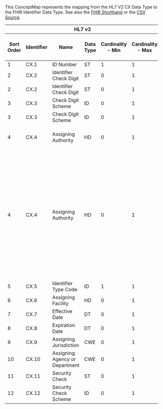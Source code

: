 
This ConceptMap represents the mapping from the HL7 V2 CX Data Type to the FHIR Identifier Data Type. See also the <a href='https://github.com/HL7/v2-to-fhir/blob/master/tank/Datatype CX to Identifier.fsh'>FHIR Shorthand</a> or the <a href='https://github.com/HL7/v2-to-fhir/blob/master/mappings/datatypes/HL7 Data Type - FHIR R4_ CX[Identifier] - Sheet1.csv'>CSV Source</a>.
<table class='grid'><thead>
<tr><th colspan='6'>HL7 v2</th><th colspan='3'>Condition (IF True, args)</th><th colspan='8'>HL7 FHIR</th><th rowspan='2'>Comments</th></tr>
<tr><th title='Rows are listed in sequence of how they appear in the v2 standard. The first column, Sort Order, provides a sort order that can re-create the original v2 standard sequence in case one opts to re-sort/filter the rows.'>Sort Order</th><th title='Contains the formal Data Type Name and Component Sequence according to the base standard using &quot;.&quot; as the delimiter.'>Identifier</th><th title='The formal name of the field in the most current published version.'>Name</th><th title='The data type of the field in the most current published version if not deprecated, otherwise the data type at the time it was deprecated and removed.'>Data Type</th><th title='The V2 min cardinality expressed numerically.'>Cardinality - Min</th><th title='The V2 max cardinality expressed numerically.' style='border-right: 2px'>Cardinality - Max</th><th title='Condition in an easy to read syntax (Computable ANTLR)'>Computable ANTLR</th><th title='Condition in FHIRPath Notation'>Computable FHIRPath</th><th title='Condition expressed in narrative form' style='border-right: 2px'>Narrative</th><th title='An existing FHIR attribute in the target FHIR version.'>FHIR Attribute</th><th title='The FHIR attribute&apos;s data type in the target FHIR version.'>Proposed Extension</th><th title='The proposed FHIR Extension.'>Data Type</th><th title='The FHIR min cardinality expressed numerically.'>Cardinality - Min</th><th title='The FHIR max cardinality expressed numerically.' style='border-right: 2px'>Cardinality - Max</th><th title='The URL to the Data Type Map that is to be used for the attribute in this segment.'>Data Type Mapping</th><th title='The fixed or computed value to assign.'>Vocabulary Mapping<br/>(IS, ID, CE, CEN, CWE)</th><th title='Mapping for terminology tables.'>Assignment</th></tr></thead>
<tbody>
<tr><td>1</td><td>CX.1</td><td>ID Number</td><td>ST</td><td>1</td><td style='border-right: 2px'>1</td><td style='border-right: 2px'></td><td style='border-right: 2px'></td><td style='border-right: 2px'></td><td><a href='https://hl7.org/fhir/R4/datatypes-definitions.html#Identifier.Identifier.value'>Identifier.value</a></td><td style='border-right: 2px'></td><td><a href='https://hl7.org/fhir/R4/datatypes-definitions.html#Identifier.Identifier.string'>Identifier.string</a></td><td>0</td><td>1</td><td style='border-right: 2px'></td><td style='border-right: 2px'></td><td style='border-right: 2px'></td><td style='border-right: 2px'></td></tr>
<tr><td>2</td><td>CX.2</td><td>Identifier Check Digit</td><td>ST</td><td>0</td><td style='border-right: 2px'>1</td><td style='border-right: 2px'></td><td style='border-right: 2px'></td><td style='border-right: 2px'></td><td><a href='https://hl7.org/fhir/R4/datatypes-definitions.html#Identifier.Identifier.extension.url'>Identifier.extension.url</a></td><td style='border-right: 2px'></td><td><a href='https://hl7.org/fhir/R4/datatypes-definitions.html#Identifier.Identifier.uri'>Identifier.uri</a></td><td>0</td><td>1</td><td style='border-right: 2px'></td><td style='border-right: 2px'></td><td>"<a href='http://hl7.org/fhir/StructureDefinition/identifier-checkDigit'>http://hl7.org/fhir/StructureDefinition/identifier-checkDigit</a>"</td><td style='border-right: 2px'></td></tr>
<tr><td>2</td><td>CX.2</td><td>Identifier Check Digit</td><td>ST</td><td>0</td><td style='border-right: 2px'>1</td><td style='border-right: 2px'></td><td style='border-right: 2px'></td><td style='border-right: 2px'></td><td><a href='https://hl7.org/fhir/R4/datatypes-definitions.html#Identifier.Identifier.extension.valueString'>Identifier.extension.valueString</a></td><td style='border-right: 2px'></td><td><a href='https://hl7.org/fhir/R4/datatypes-definitions.html#Identifier.Identifier.string'>Identifier.string</a></td><td>1</td><td>1</td><td style='border-right: 2px'></td><td style='border-right: 2px'></td><td style='border-right: 2px'></td><td style='border-right: 2px'></td></tr>
<tr><td>3</td><td>CX.3</td><td>Check Digit Scheme</td><td>ID</td><td>0</td><td style='border-right: 2px'>1</td><td style='border-right: 2px'></td><td style='border-right: 2px'></td><td style='border-right: 2px'></td><td><a href='https://hl7.org/fhir/R4/datatypes-definitions.html#Identifier.Identifier.extension.url'>Identifier.extension.url</a></td><td style='border-right: 2px'></td><td><a href='https://hl7.org/fhir/R4/datatypes-definitions.html#Identifier.Identifier.uri'>Identifier.uri</a></td><td>0</td><td>1</td><td style='border-right: 2px'></td><td style='border-right: 2px'></td><td>"<a href='http://hl7.org/fhir/StructureDefinition/namingsystem-checkDigit'>http://hl7.org/fhir/StructureDefinition/namingsystem-checkDigit</a>"</td><td style='border-right: 2px'></td></tr>
<tr><td>3</td><td>CX.3</td><td>Check Digit Scheme</td><td>ID</td><td>0</td><td style='border-right: 2px'>1</td><td style='border-right: 2px'></td><td style='border-right: 2px'></td><td style='border-right: 2px'></td><td><a href='https://hl7.org/fhir/R4/datatypes-definitions.html#Identifier.Identifier.extension.valueString'>Identifier.extension.valueString</a></td><td style='border-right: 2px'></td><td><a href='https://hl7.org/fhir/R4/datatypes-definitions.html#Identifier.Identifier.string'>Identifier.string</a></td><td>1</td><td>1</td><td style='border-right: 2px'></td><td style='border-right: 2px'></td><td style='border-right: 2px'></td><td style='border-right: 2px'></td></tr>
<tr><td>4</td><td>CX.4</td><td>Assigning Authority</td><td>HD</td><td>0</td><td style='border-right: 2px'>1</td><td></td><td></td><td>If not in <a href='http://hl7.org/implement/standards/fhir/identifier-registry.html'>http://hl7.org/implement/standards/fhir/identifier-registry.html</a> then determine whether organization or system</td><td><a href='https://hl7.org/fhir/R4/datatypes-definitions.html#Identifier.Identifier.assigner'>Identifier.assigner</a>(<a href='https://hl7.org/fhir/R4/datatypes-definitions.html#Identifier.Identifier.Organization'>Identifier.Organization</a>)</td><td></td><td><a href='https://hl7.org/fhir/R4/references.html'>Reference</a>(<a href='https://hl7.org/fhir/R4/datatypes-definitions.html#Identifier.Identifier.Organization'>Identifier.Organization</a>)</td><td>0</td><td>1</td><td><a href='ConceptMap-datatype-hd-to-organization.html'>HD[Organization]</a></td><td></td><td></td><td></td></tr>
<tr><td>4</td><td>CX.4</td><td>Assigning Authority</td><td>HD</td><td>0</td><td style='border-right: 2px'>1</td><td>IF CX.4 IN <a href='http://hl7.org/implement/standards/fhir/identifier-registry.html'>http://hl7.org/implement/standards/fhir/identifier-registry.html</a></td><td style='border-right: 2px'></td><td style='border-right: 2px'></td><td><a href='https://hl7.org/fhir/R4/datatypes-definitions.html#Identifier.Identifier.system'>Identifier.system</a></td><td style='border-right: 2px'></td><td><a href='https://hl7.org/fhir/R4/datatypes-definitions.html#Identifier.Identifier.uri'>Identifier.uri</a></td><td>0</td><td>1</td><td><a href='ConceptMap-datatype-hd-to-uri.html'>HD[uri]</a></td><td style='border-right: 2px'></td><td style='border-right: 2px'></td><td>Typically the assigning authority reflects an organization, but if it is an actual system (EHR 1 vs. EHR 2, both supporting the same organization where one cannot get more specific), then CX.4 should be mapped to .system</td></tr>
<tr><td>5</td><td>CX.5</td><td>Identifier Type Code</td><td>ID</td><td>1</td><td style='border-right: 2px'>1</td><td style='border-right: 2px'></td><td style='border-right: 2px'></td><td style='border-right: 2px'></td><td><a href='https://hl7.org/fhir/R4/datatypes-definitions.html#Identifier.Identifier.type.coding.code'>Identifier.type.coding.code</a></td><td style='border-right: 2px'></td><td><a href='https://hl7.org/fhir/R4/datatypes-definitions.html#Identifier.Identifier.code'>Identifier.code</a></td><td>0</td><td>1</td><td style='border-right: 2px'></td><td><a href='ConceptMap-table-hl70203-to-v2-0203.html'>IdentifierType</a></td><td style='border-right: 2px'></td><td style='border-right: 2px'></td></tr>
<tr><td>6</td><td>CX.6</td><td>Assigning Facility</td><td>HD</td><td>0</td><td style='border-right: 2px'>1</td><td style='border-right: 2px'></td><td style='border-right: 2px'></td><td style='border-right: 2px'></td><td style='border-right: 2px'></td><td>extension??-assigningFacility</td><td><a href='https://hl7.org/fhir/R4/references.html'>Reference</a>(<a href='https://hl7.org/fhir/R4/datatypes-definitions.html#Identifier.Identifier.Organization'>Identifier.Organization</a>)</td><td>0</td><td>1</td><td><a href='ConceptMap-datatype-hd-to-organization.html'>HD[Organization]</a></td><td style='border-right: 2px'></td><td style='border-right: 2px'></td><td style='border-right: 2px'></td></tr>
<tr><td>7</td><td>CX.7</td><td>Effective Date</td><td>DT</td><td>0</td><td style='border-right: 2px'>1</td><td style='border-right: 2px'></td><td style='border-right: 2px'></td><td style='border-right: 2px'></td><td><a href='https://hl7.org/fhir/R4/datatypes-definitions.html#Identifier.Identifier.period.start'>Identifier.period.start</a></td><td style='border-right: 2px'></td><td><a href='https://hl7.org/fhir/R4/datatypes-definitions.html#Identifier.Identifier.dateTime'>Identifier.dateTime</a></td><td>0</td><td>1</td><td style='border-right: 2px'></td><td style='border-right: 2px'></td><td style='border-right: 2px'></td><td style='border-right: 2px'></td></tr>
<tr><td>8</td><td>CX.8</td><td>Expiration Date</td><td>DT</td><td>0</td><td style='border-right: 2px'>1</td><td style='border-right: 2px'></td><td style='border-right: 2px'></td><td style='border-right: 2px'></td><td><a href='https://hl7.org/fhir/R4/datatypes-definitions.html#Identifier.Identifier.period.end'>Identifier.period.end</a></td><td style='border-right: 2px'></td><td><a href='https://hl7.org/fhir/R4/datatypes-definitions.html#Identifier.Identifier.dateTime'>Identifier.dateTime</a></td><td>0</td><td>1</td><td style='border-right: 2px'></td><td style='border-right: 2px'></td><td style='border-right: 2px'></td><td style='border-right: 2px'></td></tr>
<tr><td>9</td><td>CX.9</td><td>Assigning Jurisdiction</td><td>CWE</td><td>0</td><td style='border-right: 2px'>1</td><td style='border-right: 2px'></td><td style='border-right: 2px'></td><td style='border-right: 2px'></td><td style='border-right: 2px'></td><td style='border-right: 2px'></td><td style='border-right: 2px'></td><td style='border-right: 2px'></td><td style='border-right: 2px'></td><td style='border-right: 2px'></td><td style='border-right: 2px'></td><td style='border-right: 2px'></td><td style='border-right: 2px'></td></tr>
<tr><td>10</td><td>CX.10</td><td>Assigning Agency or Department</td><td>CWE</td><td>0</td><td style='border-right: 2px'>1</td><td style='border-right: 2px'></td><td style='border-right: 2px'></td><td style='border-right: 2px'></td><td style='border-right: 2px'></td><td style='border-right: 2px'></td><td style='border-right: 2px'></td><td style='border-right: 2px'></td><td style='border-right: 2px'></td><td style='border-right: 2px'></td><td style='border-right: 2px'></td><td style='border-right: 2px'></td><td style='border-right: 2px'></td></tr>
<tr><td>11</td><td>CX.11</td><td>Security Check</td><td>ST</td><td>0</td><td style='border-right: 2px'>1</td><td style='border-right: 2px'></td><td style='border-right: 2px'></td><td style='border-right: 2px'></td><td style='border-right: 2px'></td><td style='border-right: 2px'></td><td style='border-right: 2px'></td><td style='border-right: 2px'></td><td style='border-right: 2px'></td><td style='border-right: 2px'></td><td style='border-right: 2px'></td><td style='border-right: 2px'></td><td style='border-right: 2px'></td></tr>
<tr><td>12</td><td>CX.12</td><td>Security Check Scheme</td><td>ID</td><td>0</td><td style='border-right: 2px'>1</td><td style='border-right: 2px'></td><td style='border-right: 2px'></td><td style='border-right: 2px'></td><td style='border-right: 2px'></td><td style='border-right: 2px'></td><td style='border-right: 2px'></td><td style='border-right: 2px'></td><td style='border-right: 2px'></td><td style='border-right: 2px'></td><td style='border-right: 2px'></td><td style='border-right: 2px'></td><td style='border-right: 2px'></td></tr>
</tbody></table>
